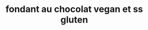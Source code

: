 ---
title: fondant au chocolat vegan et ss gluten
draft: false
layout: recettes
type: dessert
categories:
  - Gateau
regime:
  - vegan
  - sans-gluten
cuisson: Oui
temperature: Froid
plate: 100
check: Oui
checkAlwaysOk: false
ingredients:
  sucres:
    - title: sucre de canne (blond)
      quantite: 0.7
      unit: Kg
    - title: Chocolat noir patissier 70p100
      quantite: 4
      unit: Kg
  frais:
    - title: Yaourt de soja
      quantite: 1.8
      unit: Kg
  lof:
    - title: Crème soja
      quantite: 2
      unit: litre
  sec:
    - title: Haricots rouges cuits
      quantite: 2.25
      unit: Kg
preparation: >-
  séparer le chocolat en deux, faire fondre une partie que l'on mélange ensuite
  avec la crème, c'est une ganache


  avec l'autre partie de chocolat fondu mixer avec le sucre, les haricots et le yahourt


  faire cuire 25 mn à 180°


  attendre que ça refroidisse pour démouler ( ou pas ) pour recouvrir de ganache
astuces:
  - astuce: faire le matin pour le soir ou le soir pour le lendemain matin
publishDate: 2025-06-17T09:14:00.000Z
uuid: 4ay4973x
titleslug: fondant-au-chocolat-vegan-et-ss-gluten_4ay4973x
---